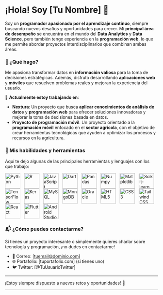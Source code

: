 # ¡Hola! Soy [Tu Nombre] 👋

Soy un **programador apasionado por el aprendizaje continuo**, siempre buscando nuevos desafíos y oportunidades para crecer. Mi **principal área de desempeño** se encuentra en el mundo del **Data Analytics** y **Data Science**, pero también tengo experiencia en la **programación web**, lo que me permite abordar proyectos interdisciplinarios que combinan ambas áreas.

### 🚀 ¿Qué hago?
Me apasiona transformar datos en **información valiosa** para la toma de decisiones estratégicas. Además, disfruto desarrollando **aplicaciones web** y **móviles** que resuelven problemas reales y mejoran la experiencia del usuario.

🔭 **Actualmente estoy trabajando en**:
- **Nextura**: Un proyecto que busca **aplicar conocimientos de análisis de datos** y **programación web** para ofrecer soluciones innovadoras y mejorar la toma de decisiones basada en datos.
- **Proyecto de programación móvil**: Un proyecto orientado a la **programación móvil** enfocado en el **sector agrícola**, con el objetivo de crear herramientas tecnológicas que ayuden a optimizar los procesos y recursos en la agricultura.

### 🔧 Mis habilidades y herramientas

Aquí te dejo algunas de las principales herramientas y lenguajes con los que trabajo:

<div style="display: flex; flex-wrap: wrap;">
    <img align="left" alt="Python" width="50px" style="padding-right:10px" src="https://cdn.jsdelivr.net/gh/devicons/devicon@latest/icons/python/python-original-wordmark.svg" />
    <img align="left" alt="R" width="50px" style="padding-right:10px" src="https://cdn.jsdelivr.net/gh/devicons/devicon@latest/icons/r/r-original.svg" />
    <img align="left" alt="JavaScript" width="50px" style="padding-right:10px" src="https://cdn.jsdelivr.net/gh/devicons/devicon@latest/icons/javascript/javascript-original.svg" />
    <img align="left" alt="Dart" width="50px" style="padding-right:10px" src="https://cdn.jsdelivr.net/gh/devicons/devicon@latest/icons/dart/dart-original-wordmark.svg" />
    <img align="left" alt="Pandas" width="50px" style="padding-right:10px" src="https://cdn.jsdelivr.net/gh/devicons/devicon@latest/icons/pandas/pandas-original.svg" />
    <img align="left" alt="Numpy" width="50px" style="padding-right:10px" src="https://cdn.jsdelivr.net/gh/devicons/devicon@latest/icons/numpy/numpy-original-wordmark.svg" />
    <img align="left" alt="Matplotlib" width="50px" style="padding-right:10px" src="https://cdn.jsdelivr.net/gh/devicons/devicon@latest/icons/matplotlib/matplotlib-plain-wordmark.svg" />
    <img align="left" alt="Scikit-learn" width="50px" style="padding-right:10px" src="https://cdn.jsdelivr.net/gh/devicons/devicon@latest/icons/scikitlearn/scikitlearn-original.svg" />
    <img align="left" alt="TensorFlow" width="50px" style="padding-right:10px" src="https://cdn.jsdelivr.net/gh/devicons/devicon@latest/icons/tensorflow/tensorflow-original.svg" />
    <img align="left" alt="Keras" width="50px" style="padding-right:10px" src="https://cdn.jsdelivr.net/gh/devicons/devicon@latest/icons/keras/keras-original-wordmark.svg" />
    <img align="left" alt="MySQL" width="50px" style="padding-right:10px" src="https://cdn.jsdelivr.net/gh/devicons/devicon@latest/icons/mysql/mysql-original-wordmark.svg" />
    <img align="left" alt="MongoDB" width="50px" style="padding-right:10px" src="https://cdn.jsdelivr.net/gh/devicons/devicon@latest/icons/mongodb/mongodb-original-wordmark.svg" />
    <img align="left" alt="Oracle" width="50px" style="padding-right:10px" src="https://cdn.jsdelivr.net/gh/devicons/devicon@latest/icons/oracle/oracle-original.svg" />
    <img align="left" alt="HTML5" width="50px" style="padding-right:10px" src="https://cdn.jsdelivr.net/gh/devicons/devicon@latest/icons/html5/html5-original-wordmark.svg" />
    <img align="left" alt="CSS3" width="50px" style="padding-right:10px" src="https://cdn.jsdelivr.net/gh/devicons/devicon@latest/icons/css3/css3-original.svg" />
    <img align="left" alt="Tailwind CSS" width="50px" style="padding-right:10px" src="https://cdn.jsdelivr.net/gh/devicons/devicon@latest/icons/tailwindcss/tailwindcss-original.svg" />
    <img align="left" alt="React" width="50px" style="padding-right:10px" src="https://cdn.jsdelivr.net/gh/devicons/devicon@latest/icons/react/react-original.svg" />
    <img align="left" alt="Flutter" width="50px" style="padding-right:10px" src="https://cdn.jsdelivr.net/gh/devicons/devicon@latest/icons/flutter/flutter-original.svg" />
    <img align="left" alt="Android Studio" width="50px" style="padding-right:10px" src="https://cdn.jsdelivr.net/gh/devicons/devicon@latest/icons/androidstudio/androidstudio-original.svg" />
</div>


### 📬 ¿Cómo puedes contactarme?
Si tienes un proyecto interesante o simplemente quieres charlar sobre tecnología y programación, ¡no dudes en contactarme!

- 📧 Correo: [tuemail@dominio.com]
- 🌐 Portafolio: [tuportafolio.com] (si tienes uno)
- 🐦 Twitter: [@TuUsuarioTwitter]

---

¡Estoy siempre dispuesto a nuevos retos y oportunidades! 🚀

---
